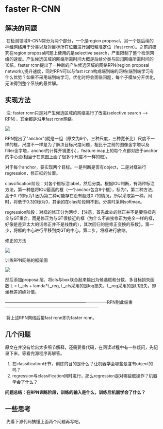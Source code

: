 # faster R-CNN

## 解决的问题

​    在检测领域R-CNN常分为两个部分，一个是region proposal，另一个是后续的神经网络用于分类以及对目标所在位置进行回归精准定位（fast rcnn）。之前的研究在region proposal问题上使用的是selective search，严重限制了整个检测网络的速度。产生候选区域的网络所需时间大概是后续分类与回归网络所需时间的10倍。faster rcnn提出了一种新的产生候选区域的网络RPN(region proposal network),提升速度，同时RPN可以与fast rcnn构成端到端的网络(端到端学习有什么优势？如果不采用端到端学习，优化时将会面临问题，每个子模块分开优化，无法得到整个系统的最优解。

## 实现方法

​    注: faster rcnn只是对产生候选区域的网络进行了改进(selective search --> RPN），其余都是沿用fast rcnn网络。

![](/home/lei/Desktop/screenshot_4.png)

​	RPN提出了"anchor"(就是一组（原文为9个，三种尺度，三种宽长比）尺度不一样的框，尺度不一样是为了解决目标尺度问题，相比于之前的图像金字塔以及filter金字塔，anchor的计算开销更小），feature map上的每个点都对应于anchor的中心点(相当于在原图上画了很多个尺度不一样的框)。

​	对于每个anchor，要实现两个目标。一是判断是否有object，二是对框进行regression，修正框的位置。

​	classification阶段：对各个框标注label，然后分类。根据IOU判断，有两种标注方法，第一种是将IOU最高的框（一个anchor包含9个框），标为1，第二种方法，高于0.7的标为1.因为第二种可能存在没有超过0.7的情况，所以采取第一种。同时，将低于0.3的标为0，其余的在clas阶段用不到。分类时采用softmax。

​	regression阶段：对框的修正分为两步，【注意，首先此处的修正并不是要将框完全与GT重合，而是修正为与GT很接近的框（为什么不直接修正为完全一样的框，好像是差异太大的话修正并不是线性的），其次回归的是修正变换的系数】。第一步，将框的中心进行平移到类GT的中心。第二步，将框进行放缩。

修正的方法 

![](/home/lei/Desktop/149841641.jpg)

训练RPN网络的框架图

![](/home/lei/Desktop/screenshot_5.png)

然后添加proposal层，将cls与box联合起来输出为候选框和分数，多目标损失函数 L = L_cls + lamda*L_reg, L_cls采用的是log损失，L_reg采用的是L1损失，即坐标差的绝对值。

————————————————————————RPN到此结束——————————————————————



​	将上述RPN网络后接fast rcnn即为faster rcnn。

## 几个问题

​	原文在并没有给出太多细节解释，还需要看代码，在阅读过程中有一些疑问，先记录下来，等看完源程序再解答。

1. 在classification环节，训练的目的是什么？让机器学会哪些是含有object的吗？
2. regression与classification同时进行，那么regression是对哪些框操作？机器学会了什么？

**问题总结：在RPN训练阶段，训练的输入是什么，训练后机器学会了什么？**

## 一些思考

​	先看下源代码搞懂上面两个问题再写吧。